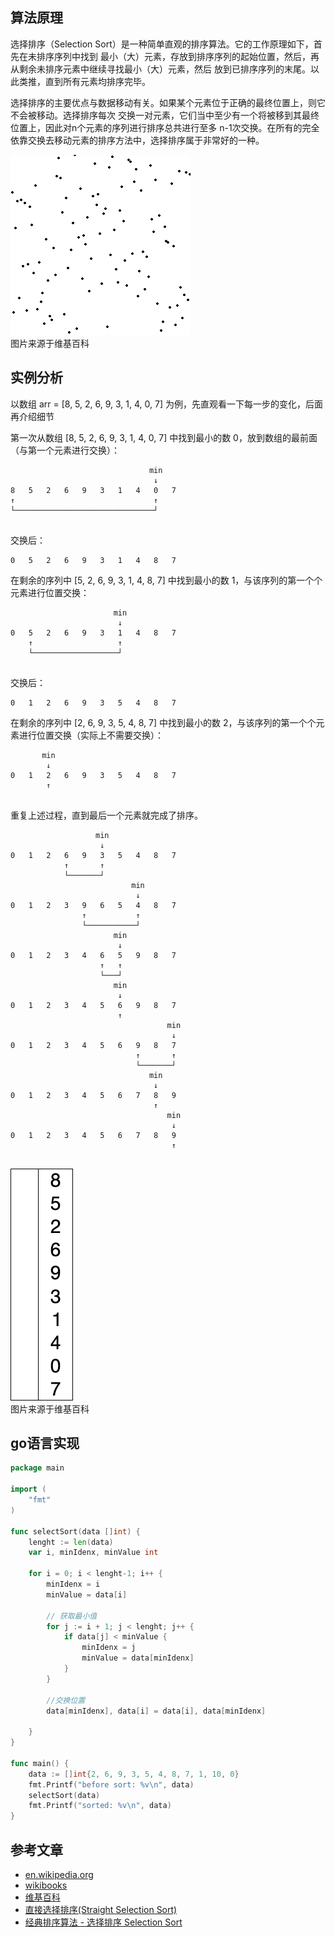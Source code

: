 ## 算法原理
选择排序（Selection Sort）是一种简单直观的排序算法。它的工作原理如下，首先在未排序序列中找到    最小（大）元素，存放到排序序列的起始位置，然后，再从剩余未排序元素中继续寻找最小（大）元素，然后    放到已排序序列的末尾。以此类推，直到所有元素均排序完毕。    
    
选择排序的主要优点与数据移动有关。如果某个元素位于正确的最终位置上，则它不会被移动。选择排序每次    交换一对元素，它们当中至少有一个将被移到其最终位置上，因此对n个元素的序列进行排序总共进行至多    n-1次交换。在所有的完全依靠交换去移动元素的排序方法中，选择排序属于非常好的一种。    
    
![](../images/selection_sort_animation.gif)    
图片来源于维基百科    
    
## 实例分析
以数组 arr = [8, 5, 2, 6, 9, 3, 1, 4, 0, 7] 为例，先直观看一下每一步的变化，后面再介绍细节    
    
第一次从数组 [8, 5, 2, 6, 9, 3, 1, 4, 0, 7] 中找到最小的数 0，放到数组的最前面（与第一个元素进行交换）：    
    
```
                               min
                                ↓
8   5   2   6   9   3   1   4   0   7
↑                               ↑
└───────────────────────────────┘


```    
    
交换后：    
    
```
0   5   2   6   9   3   1   4   8   7

```    
    
在剩余的序列中 [5, 2, 6, 9, 3, 1, 4, 8, 7] 中找到最小的数 1，与该序列的第一个个元素进行位置交换：    
    
```
                       min
                        ↓
0   5   2   6   9   3   1   4   8   7
    ↑                   ↑
    └───────────────────┘


```    
    
交换后：    
    
```
0   1   2   6   9   3   5   4   8   7

```    
    
在剩余的序列中 [2, 6, 9, 3, 5, 4, 8, 7] 中找到最小的数 2，与该序列的第一个个元素进行位置交换（实际上不需要交换）：    
    
```
       min
        ↓
0   1   2   6   9   3   5   4   8   7
        ↑


```    
    
重复上述过程，直到最后一个元素就完成了排序。    
    
```
                   min
                    ↓
0   1   2   6   9   3   5   4   8   7
            ↑       ↑
            └───────┘
                           min
                            ↓
0   1   2   3   9   6   5   4   8   7
                ↑           ↑
                └───────────┘
                       min
                        ↓
0   1   2   3   4   6   5   9   8   7
                    ↑   ↑
                    └───┘
                       min
                        ↓
0   1   2   3   4   5   6   9   8   7
                        ↑   
                                   min
                                    ↓
0   1   2   3   4   5   6   9   8   7
                            ↑       ↑
                            └───────┘  
                               min
                                ↓
0   1   2   3   4   5   6   7   8   9
                                ↑      
                                   min
                                    ↓
0   1   2   3   4   5   6   7   8   9
                                    ↑


```    
    
![](../images/Selection-Sort-Animation.gif)    
图片来源于维基百科    

## go语言实现

```go
package main

import (
	"fmt"
)

func selectSort(data []int) {
	lenght := len(data)
	var i, minIdenx, minValue int

	for i = 0; i < lenght-1; i++ {
		minIdenx = i
		minValue = data[i]

		// 获取最小值
		for j := i + 1; j < lenght; j++ {
			if data[j] < minValue {
				minIdenx = j
				minValue = data[minIdenx]
			}
		}

		//交换位置
		data[minIdenx], data[i] = data[i], data[minIdenx]

	}
}

func main() {
	data := []int{2, 6, 9, 3, 5, 4, 8, 7, 1, 10, 0}
	fmt.Printf("before sort: %v\n", data)
	selectSort(data)
	fmt.Printf("sorted: %v\n", data)
}


```

## 参考文章
+ [en.wikipedia.org](https://en.wikipedia.org/wiki/Selection_sort)
+ [wikibooks](https://en.wikibooks.org/wiki/Algorithm_Implementation/Sorting/Selection_sort)
+ [维基百科](https://zh.wikipedia.org/wiki/选择排序)
+ [直接选择排序(Straight Selection Sort)](http://student.zjzk.cn/course_ware/data_structure/web/paixu/paixu8.4.1.htm)
+ [经典排序算法 - 选择排序 Selection Sort](http://www.cnblogs.com/kkun/archive/2011/11/23/2260281.html)